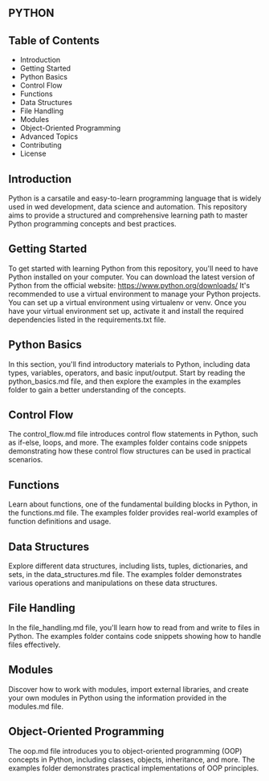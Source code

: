 ## PYTHON
## Table of Contents
* Introduction
* Getting Started
* Python Basics
* Control Flow
* Functions
* Data Structures
* File Handling
* Modules
* Object-Oriented Programming
* Advanced Topics
* Contributing
* License
## Introduction
Python is a carsatile and easy-to-learn programming language that is widely used in wed development, data science and automation. This repository aims to provide a structured and comprehensive learning path to master Python programming concepts and best practices.
## Getting Started
To get started with learning Python from this repository, you'll need to have Python installed on your computer. You can download the latest version of Python from the official website: https://www.python.org/downloads/
It's recommended to use a virtual environment to manage your Python projects. You can set up a virtual environment using virtualenv or venv. Once you have your virtual environment set up, activate it and install the required dependencies listed in the requirements.txt file.
## Python Basics
In this section, you'll find introductory materials to Python, including data types, variables, operators, and basic input/output. Start by reading the python_basics.md file, and then explore the examples in the examples folder to gain a better understanding of the concepts.
## Control Flow
The control_flow.md file introduces control flow statements in Python, such as if-else, loops, and more. The examples folder contains code snippets demonstrating how these control flow structures can be used in practical scenarios.
## Functions
Learn about functions, one of the fundamental building blocks in Python, in the functions.md file. The examples folder provides real-world examples of function definitions and usage.
## Data Structures
Explore different data structures, including lists, tuples, dictionaries, and sets, in the data_structures.md file. The examples folder demonstrates various operations and manipulations on these data structures.
## File Handling
In the file_handling.md file, you'll learn how to read from and write to files in Python. The examples folder contains code snippets showing how to handle files effectively.
## Modules
Discover how to work with modules, import external libraries, and create your own modules in Python using the information provided in the modules.md file.
## Object-Oriented Programming
The oop.md file introduces you to object-oriented programming (OOP) concepts in Python, including classes, objects, inheritance, and more. The examples folder demonstrates practical implementations of OOP principles.
